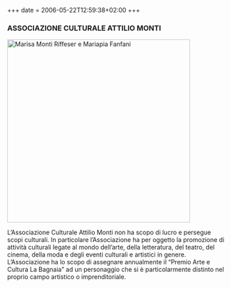 +++
date = 2006-05-22T12:59:38+02:00
+++
### ASSOCIAZIONE CULTURALE ATTILIO MONTI

<img src="/img/pac2006.jpg" alt="Marisa Monti Riffeser e Mariapia Fanfani" width="420"/>

L’Associazione Culturale Attilio Monti non ha scopo di lucro e persegue scopi culturali.
In particolare l’Associazione ha per oggetto la promozione di attività culturali legate al mondo dell’arte,
della letteratura, del teatro, del cinema, della moda e degli eventi culturali e artistici in genere.
L’Associazione ha lo scopo di assegnare annualmente il “Premio Arte e Cultura La Bagnaia” ad un personaggio che si è particolarmente distinto nel proprio campo artistico o imprenditoriale.
